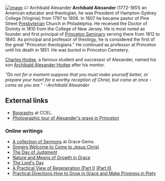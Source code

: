 [![image](images/thumb/8/85/Alexander.jpg/180px-Alexander.jpg)](http://www.theopedia.com/File:Alexander.jpg)
[![image](data:image/png;base64,iVBORw0KGgoAAAANSUhEUgAAAA8AAAALCAAAAACFLIiAAAAAAnRSTlMA/1uRIrUAAABPSURBVAjXY/j///+5vXDwjAHIr26ZAgXZe8H8a/+hoIcw/9nevdVL9+79DuPvzQYZFPUezu8BMZLXgkExnD8HAu6hqv//n+HZVjD4DuUDAKlChD3fj6aPAAAAAElFTkSuQmCC)](http://www.theopedia.com/File:Alexander.jpg "Enlarge")
Archibald Alexander
**Archibald Alexander** (1772-1851) an American educator and
theologian, he was President of Hampton-Sydney College (Virginia)
from 1797 to 1806. In 1807 he became pastor of Pine Street
[Presbyterian](Presbyterian "Presbyterian") Church in Philadelphia.
He received the Doctor of Divinity in 1810 from the College of New
Jersey. He is most noted as founder and first principal of
[Princeton Seminary](Princeton_Theological_Seminary "Princeton Theological Seminary")
serving there from 1812 to 1840. As principal and professor of
theology, he is considered the first of the great "Princeton
theologians." He continued as professor at Princeton until his
death in 1851. He was buried in Princeton Cemetery.

[Charles Hodge](Charles_Hodge "Charles Hodge"), a famous student
and successor of Alexander, named his son
[Archibald Alexander Hodge](A._A._Hodge "A. A. Hodge") after his
mentor.

*"Do not for a moment suppose that you must make yourself better, or prepare your heart for a worthy reception of Christ, but come at once - come as you are." --*Archibald
Alexander**
## External links

-   [Biography](http://www.ccel.org/a/alexander_a/) at CCEL.
-   [Photographic tour of Alexander's grave in Princeton](http://www.richardsibbes.com/Princeton.Cemetery.htm)

### Online writings

-   [A collection of Sermons](http://www.gracegems.org/26/archibald_alexander_sermons.htm)
    at Grace Gems.
-   [Sinners Welcome to Come to Jesus Christ](http://www.masterstrumpet.org/welcome.html)
-   [The Day of Judgment](http://www.masterstrumpet.org/judge.html)
-   [Nature and Means of Growth in Grace](http://www.graceonlinelibrary.org/etc/printer-friendly.asp?ID=458)
-   [The Lord's Day](http://members.aol.com/RSIGRACE/ld.html)
-   [A Practical View of Regeneration (Part I)](http://members.aol.com/RSICHURCH/view1.html)
    [(Part II)](http://members.aol.com/RSICHURCH/view2.html)
-   [Practical Directions How to Grow in Grace and Make Progress in Piety](http://www.gracegems.org/SERMONS2/alexander-practical.htm)




